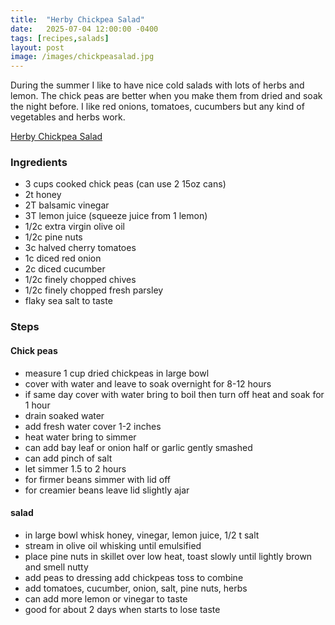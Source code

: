 ```yaml
---
title:  "Herby Chickpea Salad"
date:   2025-07-04 12:00:00 -0400
tags: [recipes,salads]
layout: post
image: /images/chickpeasalad.jpg
---
```


During the summer I like to have nice cold salads with lots of herbs and lemon.  The chick peas are better when you make them from dried and soak the night before.  I like red onions,
tomatoes, cucumbers but any kind of vegetables and herbs work.

[Herby Chickpea Salad](https://alexandracooks.com/2025/06/14/herby-chickpea-salad-with-tomatoes-cucumbers-toasted-pine-nuts)

### Ingredients 
- 3 cups cooked chick peas (can use 2 15oz cans)
- 2t honey
- 2T balsamic vinegar
- 3T lemon juice (squeeze juice from 1 lemon)
- 1/2c extra virgin olive oil
- 1/2c pine nuts
- 3c halved cherry tomatoes
- 1c diced red onion
- 2c diced cucumber
- 1/2c finely chopped chives
- 1/2c finely chopped fresh parsley
- flaky sea salt to taste

### Steps
#### Chick peas
- measure 1 cup dried chickpeas in large bowl
- cover with water and leave to soak overnight for 8-12 hours
- if same day cover with water bring to boil then turn off heat and soak for 1 hour
- drain soaked water
- add fresh water cover 1-2 inches
- heat water bring to simmer
- can add bay leaf or onion half or garlic gently smashed
- can add pinch of salt
- let simmer 1.5 to 2 hours
- for firmer beans simmer with lid off
- for creamier beans leave lid slightly ajar
#### salad
- in large bowl whisk honey, vinegar, lemon juice, 1/2 t salt
- stream in olive oil whisking until emulsified
- place pine nuts in skillet over low heat, toast slowly until lightly brown and smell nutty
- add peas to dressing add chickpeas toss to combine
- add tomatoes, cucumber, onion, salt, pine nuts, herbs
- can add more lemon or vinegar to taste
- good for about 2 days when starts to lose taste
